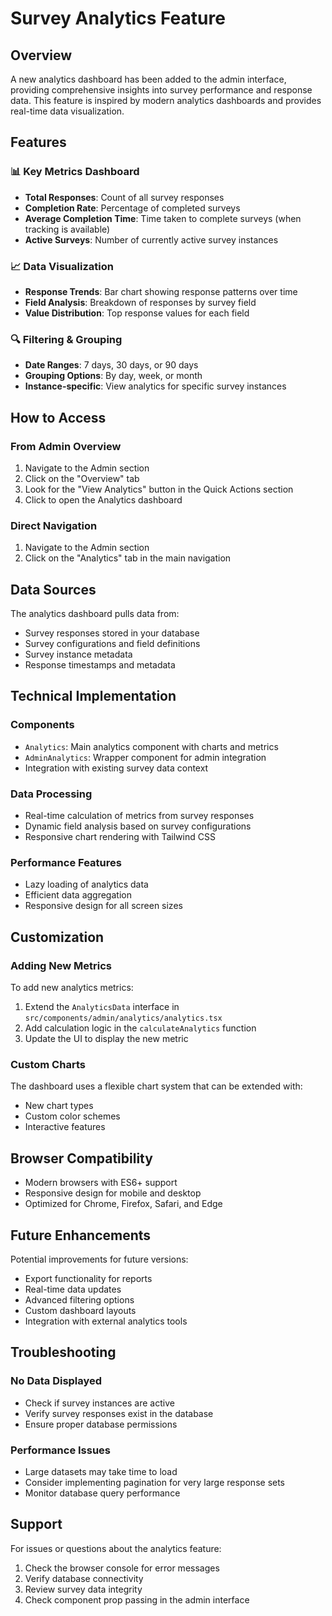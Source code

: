# Survey Analytics Feature

## Overview

A new analytics dashboard has been added to the admin interface, providing comprehensive insights into survey performance and response data. This feature is inspired by modern analytics dashboards and provides real-time data visualization.

## Features

### 📊 Key Metrics Dashboard

- **Total Responses**: Count of all survey responses
- **Completion Rate**: Percentage of completed surveys
- **Average Completion Time**: Time taken to complete surveys (when tracking is available)
- **Active Surveys**: Number of currently active survey instances

### 📈 Data Visualization

- **Response Trends**: Bar chart showing response patterns over time
- **Field Analysis**: Breakdown of responses by survey field
- **Value Distribution**: Top response values for each field

### 🔍 Filtering & Grouping

- **Date Ranges**: 7 days, 30 days, or 90 days
- **Grouping Options**: By day, week, or month
- **Instance-specific**: View analytics for specific survey instances

## How to Access

### From Admin Overview

1. Navigate to the Admin section
2. Click on the "Overview" tab
3. Look for the "View Analytics" button in the Quick Actions section
4. Click to open the Analytics dashboard

### Direct Navigation

1. Navigate to the Admin section
2. Click on the "Analytics" tab in the main navigation

## Data Sources

The analytics dashboard pulls data from:

- Survey responses stored in your database
- Survey configurations and field definitions
- Survey instance metadata
- Response timestamps and metadata

## Technical Implementation

### Components

- `Analytics`: Main analytics component with charts and metrics
- `AdminAnalytics`: Wrapper component for admin integration
- Integration with existing survey data context

### Data Processing

- Real-time calculation of metrics from survey responses
- Dynamic field analysis based on survey configurations
- Responsive chart rendering with Tailwind CSS

### Performance Features

- Lazy loading of analytics data
- Efficient data aggregation
- Responsive design for all screen sizes

## Customization

### Adding New Metrics

To add new analytics metrics:

1. Extend the `AnalyticsData` interface in `src/components/admin/analytics/analytics.tsx`
2. Add calculation logic in the `calculateAnalytics` function
3. Update the UI to display the new metric

### Custom Charts

The dashboard uses a flexible chart system that can be extended with:

- New chart types
- Custom color schemes
- Interactive features

## Browser Compatibility

- Modern browsers with ES6+ support
- Responsive design for mobile and desktop
- Optimized for Chrome, Firefox, Safari, and Edge

## Future Enhancements

Potential improvements for future versions:

- Export functionality for reports
- Real-time data updates
- Advanced filtering options
- Custom dashboard layouts
- Integration with external analytics tools

## Troubleshooting

### No Data Displayed

- Check if survey instances are active
- Verify survey responses exist in the database
- Ensure proper database permissions

### Performance Issues

- Large datasets may take time to load
- Consider implementing pagination for very large response sets
- Monitor database query performance

## Support

For issues or questions about the analytics feature:

1. Check the browser console for error messages
2. Verify database connectivity
3. Review survey data integrity
4. Check component prop passing in the admin interface

